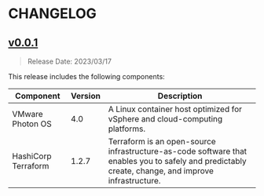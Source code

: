 # CHANGELOG

## [v0.0.1](https://gitlab.eng.vmware.com/sydney/containers/terraform/releases/tag/v0.0.1)

> Release Date: 2023/03/17

This release includes the following components:

| Component           | Version | Description                                                                                                                                        |
|---------------------|---------|----------------------------------------------------------------------------------------------------------------------------------------------------|
| VMware Photon OS    | 4.0     | A Linux container host optimized for vSphere and cloud-computing platforms.                                                                        |
| HashiCorp Terraform | 1.2.7   | Terraform is an open-source infrastructure-as-code software that enables you to safely and predictably create, change, and improve infrastructure. |
